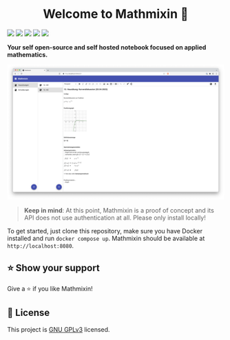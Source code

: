<h1 align="center">Welcome to Mathmixin 👋</h1>
<p>
  <img src="https://img.shields.io/badge/version-0.0.1-blue" />
  <img src="https://img.shields.io/badge/status-proof%20of%20concept-blue" />
  <img src="https://img.shields.io/badge/angular-15-D70230" />
  <img src="https://img.shields.io/badge/.net%20core-7-512BD4" />
  <a href="https://github.com/laurensk/mathmixin/blob/master/LICENSE" target="_blank">
    <img src="https://img.shields.io/github/license/laurensk/mathmixin" />
  </a>
</p>

**Your self open-source and self hosted notebook focused on applied mathematics.**

![Mathmixin](https://github.com/laurensk/mathmixin/blob/main/assets/demo-01.png?raw=true)

> **Keep in mind**: At this point, Mathmixin is a proof of concept and its API does not use authentication at all. Please only install locally!

To get started, just clone this repository, make sure you have Docker installed and run `docker compose up`. Mathmixin should be available at `http://localhost:8080`.

## ⭐️ Show your support

Give a ⭐️ if you like Mathmixin!

## 📝 License

This project is [GNU GPLv3](https://github.com/laurensk/mathmixin/blob/master/LICENSE) licensed.
